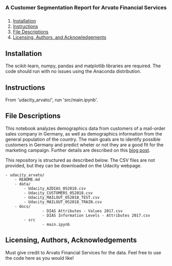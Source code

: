 ##
### A Customer Segmentation Report for Arvato Financial Services
###

1. [Installation](#installation)
2. [Instructions](#instructions)
3. [File Descriptions](#files)
4. [Licensing, Authors, and Acknowledgements](#licensing)

## Installation

The scikit-learn, numpy, pandas and matplotlib libraries are required. The code should run with no issues using the Anaconda distribution.

## Instructions

From 'udacity_arvato/', run 'src/main.ipynb'.

## File Descriptions

This notebook analyzes demographics data from customers of a mail-order sales company in Germany, as well as demographics information from the general population of the country. The main goals are to identify possible customers in Germany and predict wheter or not they are a good fit for the marketing campaign. Further details are described on this [blog post](https://medium.com/@marianalyrasilveira/a-customer-segmentation-report-for-arvato-financial-services-37105303e3fd).

This repository is structured as described below. The CSV files are not provided, but they can be downloaded on the Udacity webpage.

	- udacity_arvato/
		- README.md
		- data/
			- Udacity_AZDIAS_052018.csv
			- Udacity_CUSTOMERS_052018.csv
			- Udacity_MAILOUT_052018_TEST.csv
			- Udacity_MAILOUT_052018_TRAIN.csv
		- docs/
            		- DIAS Attributes - Values 2017.csv
            		- DIAS Information Levels - Attributes 2017.csv
        	- src
            		- main.ipynb
 
## Licensing, Authors, Acknowledgements

Must give credit to Arvato Financial Services for the data. Feel free to use the code here as you would like!
